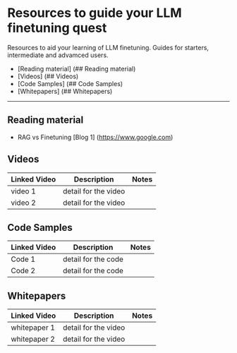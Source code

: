 # Resources to guide your LLM finetuning quest
Resources to aid your learning of LLM finetuning.  Guides for starters, intermediate and advamced users.

- [Reading material] (## Reading material)
- [Videos] (## Videos)
- [Code Samples] (## Code Samples)
- [Whitepapers] (## Whitepapers)

---


## Reading material
- RAG vs Finetuning [Blog 1] (https://www.google.com)


## Videos

| Linked Video | Description | Notes |
| ----------- | ----------- | ----------- |
| video 1 | detail for the video | 
| video 2 | detail for the video | 


## Code Samples

| Linked Video | Description | Notes |
| ----------- | ----------- | ----------- |
| Code 1 | detail for the code | 
| Code 2 | detail for the code | 


## Whitepapers

| Linked Video | Description | Notes |
| ----------- | ----------- | ----------- |
| whitepaper 1 | detail for the video | 
| whitepaper 2 | detail for the video | 



